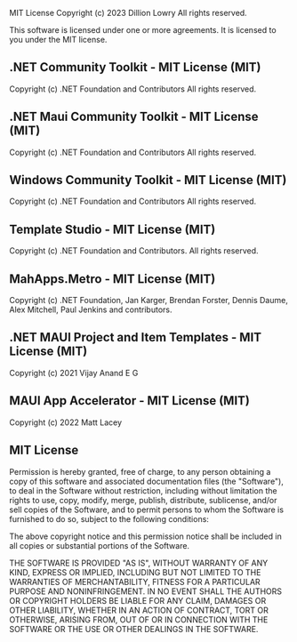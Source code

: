 ﻿MIT License
Copyright (c) 2023 Dillion Lowry
All rights reserved.

This software is licensed under one or more agreements.
It is licensed to you under the MIT license.

## .NET Community Toolkit - MIT License (MIT)
Copyright (c) .NET Foundation and Contributors
All rights reserved. 

## .NET Maui Community Toolkit - MIT License (MIT)
Copyright (c) .NET Foundation and Contributors
All rights reserved. 

## Windows Community Toolkit - MIT License (MIT)
Copyright (c) .NET Foundation and Contributors
All rights reserved. 

## Template Studio - MIT License (MIT)
Copyright (c) .NET Foundation and Contributors.
All rights reserved.

## MahApps.Metro - MIT License (MIT)
Copyright (c) .NET Foundation, Jan Karger, 
Brendan Forster, Dennis Daume, Alex Mitchell, Paul Jenkins and contributors.

## .NET MAUI Project and Item Templates - MIT License (MIT)
Copyright (c) 2021 Vijay Anand E G

## MAUI App Accelerator - MIT License (MIT)
Copyright (c) 2022 Matt Lacey

## MIT License
Permission is hereby granted, free of charge, to any person obtaining a copy
of this software and associated documentation files (the "Software"), to deal
in the Software without restriction, including without limitation the rights
to use, copy, modify, merge, publish, distribute, sublicense, and/or sell
copies of the Software, and to permit persons to whom the Software is
furnished to do so, subject to the following conditions:

The above copyright notice and this permission notice shall be included in all
copies or substantial portions of the Software.

THE SOFTWARE IS PROVIDED "AS IS", WITHOUT WARRANTY OF ANY KIND, EXPRESS OR
IMPLIED, INCLUDING BUT NOT LIMITED TO THE WARRANTIES OF MERCHANTABILITY,
FITNESS FOR A PARTICULAR PURPOSE AND NONINFRINGEMENT. IN NO EVENT SHALL THE
AUTHORS OR COPYRIGHT HOLDERS BE LIABLE FOR ANY CLAIM, DAMAGES OR OTHER
LIABILITY, WHETHER IN AN ACTION OF CONTRACT, TORT OR OTHERWISE, ARISING FROM,
OUT OF OR IN CONNECTION WITH THE SOFTWARE OR THE USE OR OTHER DEALINGS IN THE
SOFTWARE.
